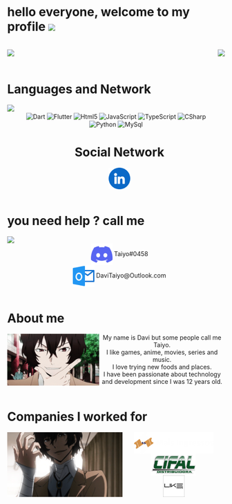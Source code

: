 # hello everyone, welcome to my profile <a> <img height="50em" src="https://media.tenor.com/hhp1VW3Umd0AAAAC/anime-dazai.gif"/> </a>

<div>
  <br>
  <img  height="180em" src="https://github-readme-stats.vercel.app/api?username=DaviTaiyo&show_icons=true&theme=midnight-purple&include_all_commits=true&count_private=true"/>
  <img align="right" height="180em" src="https://github-readme-stats.vercel.app/api/top-langs/?username=DaviTaiyo&layout=compact&langs_count=16&theme=midnight-purple"/>
</div>
<br/>
<div align="center">
  <h1 align="left">Languages and Network</h1> 
  <img align="left" height="250" src="https://i.pinimg.com/originals/06/1a/0b/061a0b2c52c8d509840f4c902fc966b3.gif"/>
  <div style="display: include_block"><br>
    <img align="center" height="50" alt="Dart" src="https://cdn.jsdelivr.net/gh/devicons/devicon/icons/dart/dart-original.svg" />
    <img align="center" height="50" alt="Flutter" src="https://cdn.jsdelivr.net/gh/devicons/devicon/icons/flutter/flutter-original.svg" />
    <img align="center" height="50" alt="Html5" src="https://cdn.jsdelivr.net/gh/devicons/devicon/icons/html5/html5-original.svg" />
    <img align="center" height="50" alt="JavaScript" src="https://cdn.jsdelivr.net/gh/devicons/devicon/icons/javascript/javascript-original.svg" />
    <img align="center" height="50" alt="TypeScript" src="https://cdn.jsdelivr.net/gh/devicons/devicon/icons/typescript/typescript-original.svg" />
    <img align="center" height="50" alt="CSharp" src="https://cdn.jsdelivr.net/gh/devicons/devicon/icons/csharp/csharp-original.svg" />
    <img align="center" height="50" alt="Python" src="https://cdn.jsdelivr.net/gh/devicons/devicon/icons/python/python-original.svg" />
    <img align="center" height="50" alt="MySql" src="https://cdn.jsdelivr.net/gh/devicons/devicon/icons/mysql/mysql-original-wordmark.svg" />
  </div>
  <h1> Social Network</h1>
  <img align="center" height="50" alt="Linkedin" href="https://www.linkedin.com/in/davi-paulino-b82134128/" src="linkedin.png" />
</div>
<br/>
  <h1 algin="left"> you need help ? call me </h1>
  <img align="left" height="150" src="smartphone.gif" />
  <div align="center" style="display: include_block"><br>
  <img align="center" height="50" alt="Discord" src="discordia.png" />
  <label>  Taiyo#0458</label><label><br>
  <img align="center" height="50" alt="Email" src="outlook.png" />
  <label>DaviTaiyo@Outlook.com</label>
  </div>
</div>
<br/>
<div>
  <h1>About me</h1>
  <img align="left" height="120" src="aboutme.gif"/>
  <div align="center">
    <label>
My name is Davi but some people call me Taiyo.<br>
I like games, anime, movies, series and music.<br>
I love trying new foods and places.<br>
I have been passionate about technology and development since I was 12 years old.</label>
  </div>
</div><br/>

<div>
  <h1 algin="left">Companies I worked for</h1>
  <img align="left" height="150" src="work.gif"/>
  <div align="center">
    <img align="center" height="50" src="maisIngressos.png"/>
    <br/>
    <img align="center" height="50" src="cifal.png"/>
    <br/>
    <img align="center" height="50" src="LikeBrands.jpeg"/>
  </div>
</div>
